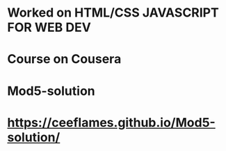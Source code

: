 # Worked on HTML/CSS JAVASCRIPT FOR WEB DEV 
# Course on Cousera
# Mod5-solution
 
# https://ceeflames.github.io/Mod5-solution/
